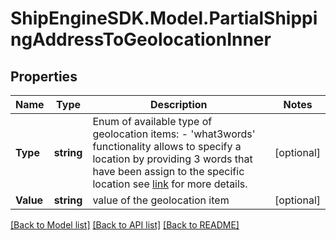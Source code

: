 # ShipEngineSDK.Model.PartialShippingAddressToGeolocationInner

## Properties

Name | Type | Description | Notes
------------ | ------------- | ------------- | -------------
**Type** | **string** | Enum of available type of geolocation items:   - &#39;what3words&#39; functionality allows to specify a location by providing 3 words that have been assign to the specific location see [link](https://what3words.com/business) for more details.  | [optional] 
**Value** | **string** | value of the geolocation item | [optional] 

[[Back to Model list]](../README.md#documentation-for-models) [[Back to API list]](../README.md#documentation-for-api-endpoints) [[Back to README]](../README.md)

